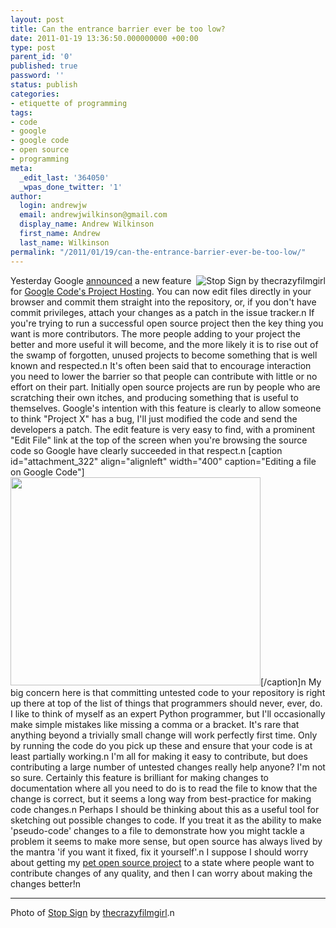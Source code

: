 ```yaml
---
layout: post
title: Can the entrance barrier ever be too low?
date: 2011-01-19 13:36:50.000000000 +00:00
type: post
parent_id: '0'
published: true
password: ''
status: publish
categories:
- etiquette of programming
tags:
- code
- google
- google code
- open source
- programming
meta:
  _edit_last: '364050'
  _wpas_done_twitter: '1'
author:
  login: andrewjw
  email: andrewjwilkinson@gmail.com
  display_name: Andrew Wilkinson
  first_name: Andrew
  last_name: Wilkinson
permalink: "/2011/01/19/can-the-entrance-barrier-ever-be-too-low/"
---
```

<a href="http://www.flickr.com/photos/thecrazyfilmgirl/3248283617/"><img src="{{ site.baseurl }}/assets/3248283617_c23445ea31_m.jpg" alt="Stop Sign by thecrazyfilmgirl" style="float:right;border:0;" /></a>Yesterday Google <a href="http://googlecode.blogspot.com/2011/01/make-quick-fixes-quicker-on-google.html">announced</a> a new feature for <a href="http://code.google.com/p">Google Code's Project Hosting</a>. You can now edit files directly in your browser and commit them straight into the repository, or, if you don't have commit privileges, attach your changes as a patch in the issue tracker.n
If you're trying to run a successful open source project then the key thing you want is more contributors. The more people adding to your project the better and more useful it will become, and the more likely it is to rise out of the swamp of forgotten, unused projects to become something that is well known and respected.n
It's often been said that to encourage interaction you need to lower the barrier so that people can contribute with little or no effort on their part. Initially open source projects are run by people who are scratching their own itches, and producing something that is useful to themselves. Google's intention with this feature is clearly to allow someone to think "Project X" has a bug, I'll just modified the code and send the developers a patch. The edit feature is very easy to find, with a prominent "Edit File" link at the top of the screen when you're browsing the source code so Google have clearly succeeded in that respect.n
[caption id="attachment_322" align="alignleft" width="400" caption="Editing a file on Google Code"]<a href="http://andrewwilkinson.files.wordpress.com/2011/01/googlecodeedit.png"><img src="{{ site.baseurl }}/assets/googlecodeedit.png" alt="" title="Google Code&#039;s Edit File Feature" width="400" height="333" class="size-full wp-image-322" /></a>[/caption]n
My big concern here is that committing untested code to your repository is right up there at top of the list of things that programmers should never, ever, do. I like to think of myself as an expert Python programmer, but I'll occasionally make simple mistakes like missing a comma or a bracket. It's rare that anything beyond a trivially small change will work perfectly first time. Only by running the code do you pick up these and ensure that your code is at least partially working.n
I'm all for making it easy to contribute, but does contributing a large number of untested changes really help anyone? I'm not so sure. Certainly this feature is brilliant for making changes to documentation where all you need to do is to read the file to know that the change is correct, but it seems a long way from best-practice for making code changes.n
Perhaps I should be thinking about this as a useful tool for sketching out possible changes to code. If you treat it as the ability to make 'pseudo-code' changes to a file to demonstrate how you might tackle a problem it seems to make more sense, but open source has always lived by the mantra 'if you want it fixed, fix it yourself'.n
I suppose I should worry about getting my <a href="http://code.google.com/p/djangode/">pet open source project</a> to a state where people want to contribute changes of any quality, and then I can worry about making the changes better!n
<hr />
Photo of <a href="http://www.flickr.com/photos/thecrazyfilmgirl/3248283617/">Stop Sign</a> by <a href="http://www.flickr.com/photos/thecrazyfilmgirl">thecrazyfilmgirl</a>.n
